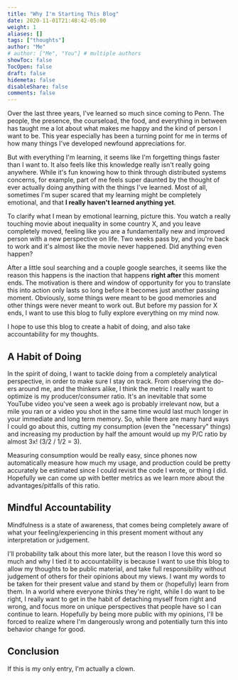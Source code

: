 ```yaml
---
title: "Why I'm Starting This Blog"
date: 2020-11-01T21:48:42-05:00
weight: 1
aliases: []
tags: ["thoughts"]
author: "Me"
# author: ["Me", "You"] # multiple authors
showToc: false
TocOpen: false
draft: false
hidemeta: false
disableShare: false
comments: false
---
```


Over the last three years, I've learned so much since coming to Penn. The people, the presence, the courseload, the food, and everything in between has taught me a lot about what makes me happy and the kind of person I want to be. This year especially has been a turning point for me in terms of how many things I've developed newfound appreciations for.

But with everything I'm learning, it seems like I'm forgetting things faster than I want to. It also feels like this knowledge really isn't really going anywhere. While it's fun knowing how to think through distributed systems concerns, for example, part of me feels super daunted by the thought of ever actually doing anything with the things I've learned. Most of all, sometimes I'm super scared that my learning might be completely emotional, and that **I really haven't learned anything yet**.

To clarify what I mean by emotional learning, picture this. You watch a really touching movie about inequality in some country X, and you leave completely moved, feeling like you are a fundamentally new and improved person with a new perspective on life. Two weeks pass by, and you're back to work and it's almost like the movie never happened. Did anything even happen?

After a little soul searching and a couple google searches, it seems like the reason this happens is the inaction that happens **right after** this moment ends. The motivation is there and window of opportunity for you to translate this into action only lasts so long before it becomes just another passing moment. Obviously, some things were meant to be good memories and other things were never meant to work out. But before my passion for X ends, I want to use this blog to fully explore everything on my mind now.

I hope to use this blog to create a habit of doing, and also take accountability for my thoughts.

## A Habit of Doing

In the spirit of doing, I want to tackle doing from a completely analytical perspective, in order to make sure I stay on track. From observing the do-ers around me, and the thinkers alike, I think the metric I really want to optimize is my producer/consumer ratio. It's an inevitable that some YouTube video you've seen a week ago is probably irrelevant now, but a mile you ran or a video you shot in the same time would last much longer in your immediate and long term memory. So, while there are many hard ways I could go about this, cutting my consumption (even the "necessary" things) and increasing my production by half the amount would up my P/C ratio by almost 3x! (3/2 / 1/2 = 3).

Measuring consumption would be really easy, since phones now automatically measure how much my usage, and production could be pretty accurately be estimated since I could revisit the code I wrote, or thing I did. Hopefully we can come up with better metrics as we learn more about the advantages/pitfalls of this ratio.

## Mindful Accountability

Mindfulness is a state of awareness, that comes being completely aware of what your feeling/experiencing in this present moment without any interpretation or judgement.

I'll probability talk about this more later, but the reason I love this word so much and why I tied it to accountability is because I want to use this blog to allow my thoughts to be public material, and take full responsibility without judgement of others for their opinions about my views. I want my words to be taken for their present value and stand by them or (hopefully) learn from them. In a world where everyone thinks they're right, while I do want to be right, I really want to get in the habit of detaching myself from right and wrong, and focus more on unique perspectives that people have so I can continue to learn. Hopefully by being more public with my opinions, I'll be forced to realize where I'm dangerously wrong and potentially turn this into behavior change for good.

## Conclusion

If this is my only entry, I'm actually a clown.
